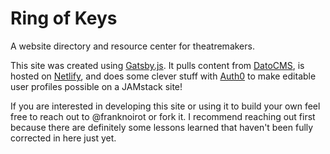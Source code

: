 # Ring of Keys

A website directory and resource center for theatremakers.

This site was created using [Gatsby.js](https://gatsbyjs.com). It pulls content from [DatoCMS](https://datocms.com), is hosted on [Netlify](https://netlify.com), and does some clever stuff with [Auth0](https://auth0.com) to make editable user profiles possible on a JAMstack site!

If you are interested in developing this site or using it to build your own feel free to reach out to @franknoirot or fork it. I recommend reaching out first because there are definitely some lessons learned that haven't been fully corrected in here just yet.